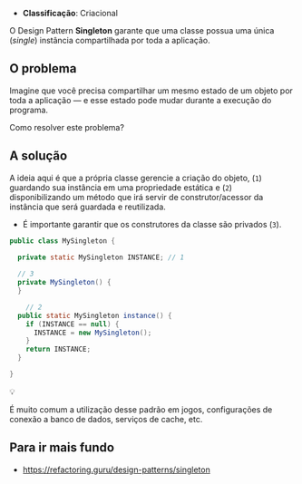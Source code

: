- **Classificação**: Criacional

O Design Pattern **Singleton** garante que uma classe possua uma única (_single_) instância compartilhada por toda a aplicação.

## O problema

Imagine que você precisa compartilhar um mesmo estado de um objeto por toda a aplicação — e esse estado pode mudar durante a execução do programa.

Como resolver este problema?

## A solução

A ideia aqui é que a própria classe gerencie a criação do objeto, (`1`) guardando sua instância em uma propriedade estática e (`2`) disponibilizando um método que irá servir de construtor/acessor da instância que será guardada e reutilizada.

- É importante garantir que os construtores da classe são privados (`3`).

```java
public class MySingleton {

  private static MySingleton INSTANCE; // 1
	
  // 3
  private MySingleton() {
  }

	// 2
  public static MySingleton instance() {
    if (INSTANCE == null) {
      INSTANCE = new MySingleton();
    }
    return INSTANCE;
  }

}
```

<aside class="callout">
  <div class="icon">💡</div>
  <div class="content">
    <p>É muito comum a utilização desse padrão em jogos, configurações de conexão a banco de dados, serviços de cache, etc.</p>
  </div>
</aside>

## Para ir mais fundo

- <https://refactoring.guru/design-patterns/singleton>